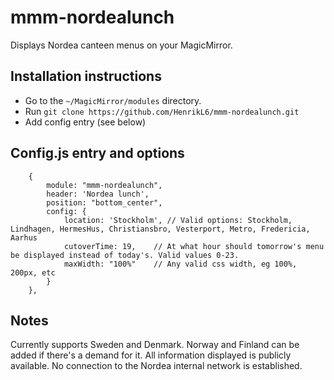 # mmm-nordealunch
Displays Nordea canteen menus on your MagicMirror.

## Installation instructions

* Go to the `~/MagicMirror/modules` directory.
* Run `git clone https://github.com/HenrikL6/mmm-nordealunch.git`
* Add config entry (see below)


## Config.js entry and options

		{
			module: "mmm-nordealunch",
			header: 'Nordea lunch',
			position: "bottom_center",
			config: {
				location: 'Stockholm', // Valid options: Stockholm, Lindhagen, HermesHus, Christiansbro, Vesterport, Metro, Fredericia, Aarhus
				cutoverTime: 19, 	// At what hour should tomorrow's menu be displayed instead of today's. Valid values 0-23.
				maxWidth: "100%"	// Any valid css width, eg 100%, 200px, etc
			}
		},

## Notes
Currently supports Sweden and Denmark. Norway and Finland can be added if there's a demand for it.
All information displayed is publicly available. No connection to the Nordea internal network is established.